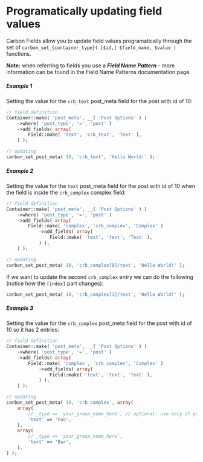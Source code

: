 # Programatically updating field values

Carbon Fields allow you to update field values programatically through the set of `carbon_set_{container_type}( [$id,] $field_name, $value )` functions.

__Note:__ when referring to fields you use a ___Field Name Pattern___ - more information can be found in the Field Name Patterns documentation page.

##### Example 1

Setting the value for the `crb_text` post_meta field for the post with id of 10:

```php
// field definition
Container::make( 'post_meta', __( 'Post Options' ) )
    ->where( 'post_type', '=', 'post' )
    ->add_fields( array(
        Field::make( 'text', 'crb_text', 'Text' ),
    ) );

// updating
carbon_set_post_meta( 10, 'crb_text', 'Hello World!' );
```

##### Example 2

Setting the value for the `text` post_meta field for the post with id of 10 when the field is inside the `crb_complex` complex field:

```php
// field definition
Container::make( 'post_meta', __( 'Post Options' ) )
    ->where( 'post_type', '=', 'post' )
    ->add_fields( array(
        Field::make( 'complex', 'crb_complex', 'Complex' )
            ->add_fields( array(
                Field::make( 'text', 'text', 'Text' ),
            ) ),
    ) );

// updating
carbon_set_post_meta( 10, 'crb_complex[0]/text', 'Hello World!' );
```

If we want to update the second `crb_complex` entry we can do the following (notice how the `[index]` part changes):

```php
carbon_set_post_meta( 10, 'crb_complex[1]/text', 'Hello World!' );
```

##### Example 3

Setting the value for the `crb_complex` post_meta field for the post with id of 10 so it has 2 entries:

```php
// field definition
Container::make( 'post_meta', __( 'Post Options' ) )
    ->where( 'post_type', '=', 'post' )
    ->add_fields( array(
        Field::make( 'complex', 'crb_complex', 'Complex' )
            ->add_fields( array(
                Field::make( 'text', 'text', 'Text' ),
            ) ),
    ) );

// updating
carbon_set_post_meta( 10, 'crb_complex', array(
    array(
        // _type => 'your_group_name_here', // optional: use only if you've specified group names on field definition
        'text' => 'Foo',
    ),
    array(
        // _type => 'your_group_name_here',
        'text' => 'Bar',
    ),
) );
```
